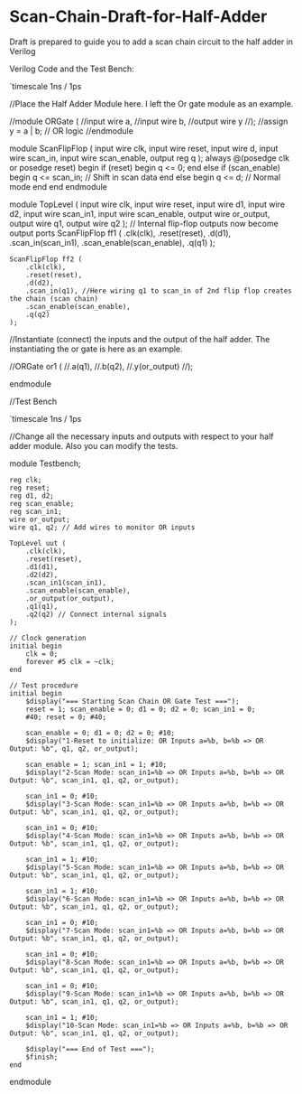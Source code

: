 # Scan-Chain-Draft-for-Half-Adder
Draft is prepared to guide you to add a scan chain circuit to the half adder in Verilog

Verilog Code and the Test Bench:

`timescale 1ns / 1ps

//Place the Half Adder Module here. I left the Or gate module as an example.

//module ORGate (
//input wire a,
//input wire b,
//output wire y
//);
//assign y = a | b; // OR logic
//endmodule

module ScanFlipFlop (
    input wire clk,
    input wire reset,
    input wire d,
    input wire scan_in,
    input wire scan_enable,
    output reg q
);
    always @(posedge clk or posedge reset) begin
        if (reset) begin
            q <= 0;
        end else if (scan_enable) begin
            q <= scan_in; // Shift in scan data
        end else begin
            q <= d; // Normal mode
        end
    end
endmodule 

module TopLevel (
    input wire clk,
    input wire reset,
    input wire d1,
    input wire d2,
    input wire scan_in1,
    input wire scan_enable,
    output wire or_output,
    output wire q1,
    output wire q2
);
    // Internal flip-flop outputs now become output ports
    ScanFlipFlop ff1 (
        .clk(clk),
        .reset(reset),
        .d(d1),
        .scan_in(scan_in1),
        .scan_enable(scan_enable),
        .q(q1)
    );

    ScanFlipFlop ff2 (
        .clk(clk),
        .reset(reset),
        .d(d2),
        .scan_in(q1), //Here wiring q1 to scan_in of 2nd flip flop creates the chain (scan chain)
        .scan_enable(scan_enable),
        .q(q2)
    );

  //Instantiate (connect) the inputs and the output of the half adder. The instantiating the or gate is here as an example.
    
  //ORGate or1 (
        //.a(q1),
        //.b(q2),
        //.y(or_output)
    //);

endmodule









//Test Bench

`timescale 1ns / 1ps

//Change all the necessary inputs and outputs with respect to your half adder module. Also you can modify the tests.

module Testbench;

    reg clk;
    reg reset;
    reg d1, d2;
    reg scan_enable;
    reg scan_in1;
    wire or_output;
    wire q1, q2; // Add wires to monitor OR inputs

    TopLevel uut (
        .clk(clk),
        .reset(reset),
        .d1(d1),
        .d2(d2),
        .scan_in1(scan_in1),
        .scan_enable(scan_enable),
        .or_output(or_output),
        .q1(q1),
        .q2(q2) // Connect internal signals
    );

    // Clock generation
    initial begin
        clk = 0;
        forever #5 clk = ~clk;
    end

    // Test procedure
    initial begin
        $display("=== Starting Scan Chain OR Gate Test ===");
        reset = 1; scan_enable = 0; d1 = 0; d2 = 0; scan_in1 = 0;
        #40; reset = 0; #40;

        scan_enable = 0; d1 = 0; d2 = 0; #10;
        $display("1-Reset to initialize: OR Inputs a=%b, b=%b => OR Output: %b", q1, q2, or_output);

        scan_enable = 1; scan_in1 = 1; #10;
        $display("2-Scan Mode: scan_in1=%b => OR Inputs a=%b, b=%b => OR Output: %b", scan_in1, q1, q2, or_output);

        scan_in1 = 0; #10;
        $display("3-Scan Mode: scan_in1=%b => OR Inputs a=%b, b=%b => OR Output: %b", scan_in1, q1, q2, or_output);

        scan_in1 = 0; #10;
        $display("4-Scan Mode: scan_in1=%b => OR Inputs a=%b, b=%b => OR Output: %b", scan_in1, q1, q2, or_output);

        scan_in1 = 1; #10;
        $display("5-Scan Mode: scan_in1=%b => OR Inputs a=%b, b=%b => OR Output: %b", scan_in1, q1, q2, or_output);

        scan_in1 = 1; #10;
        $display("6-Scan Mode: scan_in1=%b => OR Inputs a=%b, b=%b => OR Output: %b", scan_in1, q1, q2, or_output);

        scan_in1 = 0; #10;
        $display("7-Scan Mode: scan_in1=%b => OR Inputs a=%b, b=%b => OR Output: %b", scan_in1, q1, q2, or_output);

        scan_in1 = 0; #10;
        $display("8-Scan Mode: scan_in1=%b => OR Inputs a=%b, b=%b => OR Output: %b", scan_in1, q1, q2, or_output);

        scan_in1 = 0; #10;
        $display("9-Scan Mode: scan_in1=%b => OR Inputs a=%b, b=%b => OR Output: %b", scan_in1, q1, q2, or_output);

        scan_in1 = 1; #10;
        $display("10-Scan Mode: scan_in1=%b => OR Inputs a=%b, b=%b => OR Output: %b", scan_in1, q1, q2, or_output);

        $display("=== End of Test ===");
        $finish;
    end
endmodule
